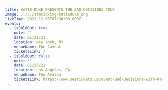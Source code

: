 ```yaml
---
title: KATIE DUKE PRESENTS THE BAD DECISIONS TOUR
Image: ../../static/img/katieduke.png
liveTime: 2021-12-06T07:30:00.000Z
events:
  - isSoldOut: true
    note: ""
    date: 01/21/21
    location: New York, NY
    venueName: The Caveat
    ticketsLink: /
  - isSoldOut: false
    note: ""
    date: 01/23/21
    location: Los Angeles, CA
    venueName: The Avalon
    ticketsLink: https://www.seetickets.us/event/Bad-Decisions-with-Katie-Duke/450650
---
```

